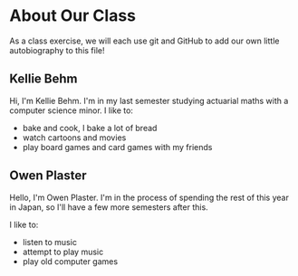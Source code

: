 # About Our Class
As a class exercise, we will each use git and GitHub to add our own little autobiography to this file!
## Kellie Behm
Hi, I'm Kellie Behm. I'm in my last semester studying actuarial maths with a computer science minor.
I like to: 
 * bake and cook, I bake a lot of bread
 * watch cartoons and movies
 * play board games and card games with my friends
## Owen Plaster
Hello, I'm Owen Plaster. I'm in the process of spending the rest of this year in Japan, so I'll have a few more semesters after this.

I like to:
 * listen to music
 * attempt to play music
 * play old computer games
